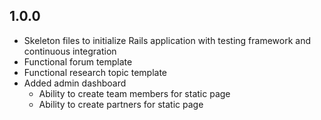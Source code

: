 ## 1.0.0

- Skeleton files to initialize Rails application with testing framework and continuous integration
- Functional forum template
- Functional research topic template
- Added admin dashboard
  - Ability to create team members for static page
  - Ability to create partners for static page
